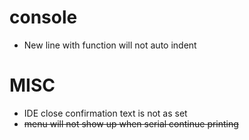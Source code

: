 # console
- New line with function will not auto indent

# MISC
- IDE close confirmation text is not as set
- ~~menu will not show up when serial continue printing~~